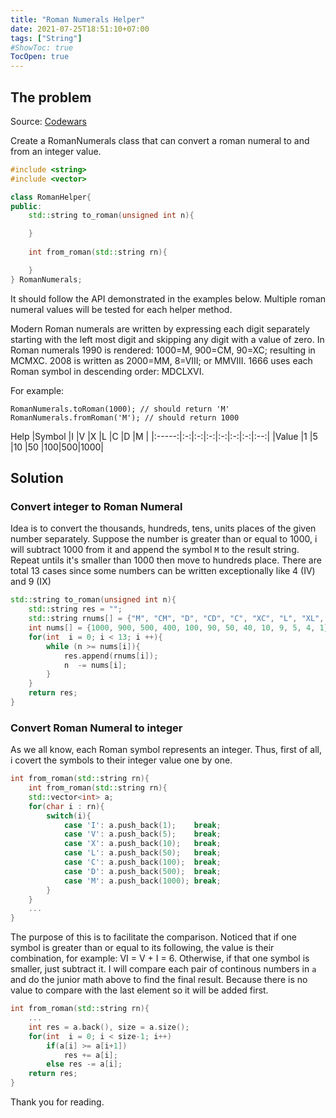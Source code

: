 ```yaml
---
title: "Roman Numerals Helper"
date: 2021-07-25T18:51:10+07:00
tags: ["String"]
#ShowToc: true
TocOpen: true
---
```

## The problem
Source: [Codewars](https://www.codewars.com/kata/51b66044bce5799a7f000003)

Create a RomanNumerals class that can convert a roman numeral to and from an integer value. 
```cpp
#include <string>
#include <vector>

class RomanHelper{
public:
    std::string to_roman(unsigned int n){

    }
    
    int from_roman(std::string rn){

    }
} RomanNumerals;
```
It should follow the API demonstrated in the examples below. Multiple roman numeral values will be tested for each helper method.

Modern Roman numerals are written by expressing each digit separately starting with the left most digit and skipping any digit with a value of zero. In Roman numerals 1990 is rendered: 1000=M, 900=CM, 90=XC; resulting in MCMXC. 2008 is written as 2000=MM, 8=VIII; or MMVIII. 1666 uses each Roman symbol in descending order: MDCLXVI.

For example:
```
RomanNumerals.toRoman(1000); // should return 'M'
RomanNumerals.fromRoman('M'); // should return 1000
```
Help
|Symbol |I  |V  |X  |L  |C  |D  |M   |
|:-----:|:-:|:-:|:-:|:-:|:-:|:-:|:--:|
|Value  |1  |5  |10 |50 |100|500|1000|

## Solution
### Convert integer to Roman Numeral 
Idea is to convert the thousands, hundreds, tens, units places of the given number separately. Suppose the number is greater than or equal to 1000, i will subtract 1000 from it and append the symbol `M` to the result string. Repeat untils it's smaller than 1000 then move to hundreds place. There are total 13 cases since some numbers can be written exceptionally like 4 (IV) and 9 (IX)
```cpp
std::string to_roman(unsigned int n){
    std::string res = "";
    std::string rnums[] = {"M", "CM", "D", "CD", "C", "XC", "L", "XL", "X", "IX", "V", "IV", "I"};
    int nums[] = {1000, 900, 500, 400, 100, 90, 50, 40, 10, 9, 5, 4, 1}; 
    for(int  i = 0; i < 13; i ++){
        while (n >= nums[i]){
            res.append(rnums[i]);
            n  -= nums[i];
        }
    }
    return res;
}
```
### Convert Roman Numeral to integer
As we all know, each Roman symbol represents an integer. Thus, first of all, i covert the symbols to their integer value one by one.
```cpp
int from_roman(std::string rn){
    int from_roman(std::string rn){
    std::vector<int> a;
    for(char i : rn){
        switch(i){
            case 'I': a.push_back(1);    break;
            case 'V': a.push_back(5);    break;
            case 'X': a.push_back(10);   break;
            case 'L': a.push_back(50);   break;
            case 'C': a.push_back(100);  break;
            case 'D': a.push_back(500);  break;
            case 'M': a.push_back(1000); break;
        }
    }
    ...
}
```
The purpose of this is to facilitate the comparison. Noticed that if one symbol is greater than or equal to its following, the value is their combination, for example: VI = V + I = 6. Otherwise, if that one symbol is smaller, just subtract it. I will compare each pair of continous numbers in `a` and do the junior math above to find the final result. Because there is no value to compare with the last element so it will be added first.
```cpp
int from_roman(std::string rn){
    ...
    int res = a.back(), size = a.size();
    for(int  i = 0; i < size-1; i++)
        if(a[i] >= a[i+1])
            res += a[i];
        else res -= a[i];
    return res;
}
```
Thank you for reading.
